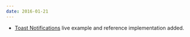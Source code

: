 ```yaml
---
date: 2016-01-21
---
```

<ul>
  <li><a href="{{site.baseurl}}pattern-library/communication/toast-notifications">Toast Notifications</a> live example and reference implementation added.</li>
</ul>
